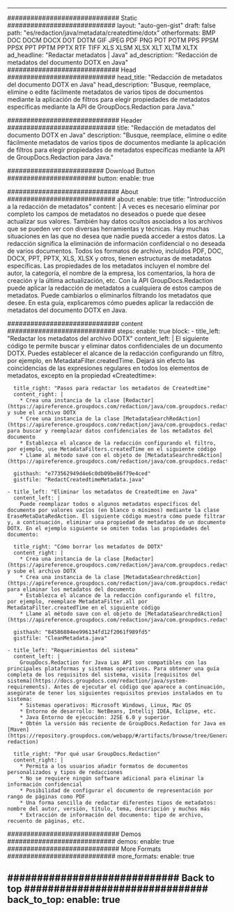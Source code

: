 
---
############################# Static ############################
layout: "auto-gen-gist" 
draft: false
path: "es/redaction/java/metadata/createdtime/dotx"
otherformats: BMP DOC DOCM DOCX DOT DOTM GIF JPEG PDF PNG POT POTM PPS PPSM PPSX PPT PPTM PPTX RTF TIFF XLS XLSM XLSX XLT XLTM XLTX  
ad_headline: "Redactar metadatos | Java"
ad_description: "Redacción de metadatos del documento DOTX en Java"
############################# Head ############################
head_title: "Redacción de metadatos del documento DOTX en Java"
head_description: "Busque, reemplace, elimine o edite fácilmente metadatos de varios tipos de documentos mediante la aplicación de filtros para elegir propiedades de metadatos específicas mediante la API de GroupDocs.Redaction para Java."

############################# Header ############################
title: "Redacción de metadatos del documento DOTX en Java"
description: "Busque, reemplace, elimine o edite fácilmente metadatos de varios tipos de documentos mediante la aplicación de filtros para elegir propiedades de metadatos específicas mediante la API de GroupDocs.Redaction para Java."

######################### Download Button #######################
button:
    enable: true

############################# About ############################
about:
    enable: true
    title: "Introducción a la redacción de metadatos"
    content: |
        A veces es necesario eliminar por completo los campos de metadatos no deseados o puede que desee actualizar sus valores. También hay datos ocultos asociados a los archivos que se pueden ver con diversas herramientas y técnicas. Hay muchas situaciones en las que no desea que nadie pueda acceder a estos datos. La redacción significa la eliminación de información confidencial o no deseada de varios documentos. Todos los formatos de archivo, incluidos PDF, DOC, DOCX, PPT, PPTX, XLS, XLSX y otros, tienen estructuras de metadatos específicas. Las propiedades de los metadatos incluyen el nombre del autor, la categoría, el nombre de la empresa, los comentarios, la hora de creación y la última actualización, etc. Con la API GroupDocs.Redaction puede aplicar la redacción de metadatos a cualquiera de estos campos de metadatos. Puede cambiarlos o eliminarlos filtrando los metadatos que desee. En esta guía, explicaremos cómo puedes aplicar la redacción de metadatos del documento DOTX en Java.

############################# content ############################
steps:
    enable: true
    block:
    - title_left: "Redactar los metadatos del archivo DOTX"
      content_left: |
        El siguiente código te permite buscar y eliminar datos confidenciales de un documento DOTX. Puedes establecer el alcance de la redacción configurando un filtro, por ejemplo, en MetadataFilter.createdTime. Dejará sin efecto las coincidencias de las expresiones regulares en todos los elementos de metadatos, excepto en la propiedad «Createdtime»: 

      title_right: "Pasos para redactar los metadatos de Createdtime"
      content_right: |
        * Crea una instancia de la clase [Redactor](https://apireference.groupdocs.com/redaction/java/com.groupdocs.redaction/Redactor) y sube el archivo DOTX
        * Cree una instancia de la clase [MetadataSearchRedAction](https://apireference.groupdocs.com/redaction/java/com.groupdocs.redaction.redactions/MetadataSearchRedaction) para buscar y reemplazar datos confidenciales de los metadatos del documento
        * Establezca el alcance de la redacción configurando el filtro, por ejemplo, use MetadataFilters.createdTime en el siguiente código
        * Llame al método save con el objeto de [MetadataSearchredAction](https://apireference.groupdocs.com/redaction/java/com.groupdocs.redaction.redactions/MetadataSearchRedaction) 

      gisthash: "e773562949d4e6c0db09be86f79e4ced"
      gistfile: "RedactCreatedtimeMetadata.java"
      
    - title_left: "Eliminar los metadatos de Createdtime en Java"
      content_left: |
        Puede reemplazar todos o algunos metadatos específicos del documento por valores vacíos (en blanco o mínimos) mediante la clase EraseMetaDataRedAction. El siguiente código muestra cómo puede filtrar y, a continuación, eliminar una propiedad de metadatos de un documento DOTX. En el ejemplo siguiente se omiten todas las propiedades del documento: 
        
      title_right: "Cómo borrar los metadatos de DOTX"
      content_right: |
        * Crea una instancia de la clase [Redactor](https://apireference.groupdocs.com/redaction/java/com.groupdocs.redaction/Redactor) y sube el archivo DOTX
        * Crea una instancia de la clase [MetadataSearchredAction](https://apireference.groupdocs.com/redaction/java/com.groupdocs.redaction.redactions/MetadataSearchRedaction) para eliminar los metadatos del documento
        * Establezca el alcance de la redacción configurando el filtro, por ejemplo, reemplace MetadataFilter.all por MetadataFilter.createdTime en el siguiente código
        * Llame al método save con el objeto de [MetadataSearchredAction](https://apireference.groupdocs.com/redaction/java/com.groupdocs.redaction.redactions/MetadataSearchRedaction) 
        
      gisthash: "84586804ee996134fd12f2061f989fd5"
      gistfile: "CleanMetadata.java"

    - title_left: "Requerimientos del sistema"
      content_left: |
        GroupDocs.Redaction for Java Las API son compatibles con las principales plataformas y sistemas operativos. Para obtener una guía completa de los requisitos del sistema, visita [requisitos del sistema](https://docs.groupdocs.com/redaction/java/system-requirements). Antes de ejecutar el código que aparece a continuación, asegúrate de tener los siguientes requisitos previos instalados en tu sistema:
        * Sistemas operativos: Microsoft Windows, Linux, Mac OS
        * Entorno de desarrollo: NetBeans, Intellij IDEA, Eclipse, etc.
        * Java Entorno de ejecución: J2SE 6.0 y superior
        * Obtén la versión más reciente de GroupDocs.Redaction for Java en [Maven](https://repository.groupdocs.com/webapp/#/artifacts/browse/tree/General/repo/com/groupdocs/groupdocs-redaction)
        
      title_right: "Por qué usar GroupDocs.Redaction"
      content_right: |
        * Permita a los usuarios añadir formatos de documentos personalizados y tipos de redacciones
        * No se requiere ningún software adicional para eliminar la información confidencial
        * Posibilidad de configurar el documento de representación por rango de páginas como PDF
        * Una forma sencilla de redactar diferentes tipos de metadatos: nombre del autor, versión, título, tema, descripción y muchos más
        * Extracción de información del documento: tipo de archivo, recuento de páginas, etc.
        

############################# Demos ############################
demos:
    enable: true
############################# More Formats ############################
more_formats:
    enable: true

############################# Back to top ###############################
back_to_top:
    enable: true
---